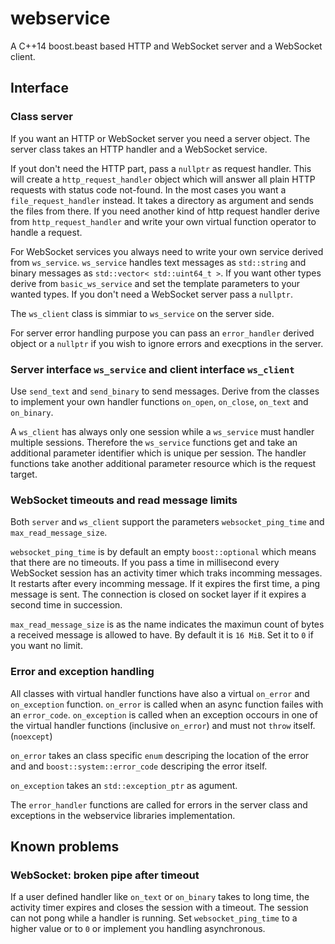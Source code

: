 # webservice

A C++14 boost.beast based HTTP and WebSocket server and a WebSocket client.

## Interface

### Class server

If you want an HTTP or WebSocket server you need a server object. The server
class takes an HTTP handler and a WebSocket service.

If yout don't need the HTTP part, pass a `nullptr` as request handler. This
will create a `http_request_handler` object which will answer all plain HTTP
requests with status code not-found. In the most cases you want a
`file_request_handler` instead. It takes a directory as argument and sends the
files from there. If you need another kind of http request handler derive from
`http_request_handler` and write your own virtual function operator to handle
a request.

For WebSocket services you always need to write your own service derived from
`ws_service`. `ws_service` handles text messages as `std::string` and binary
messages as `std::vector< std::uint64_t >`. If you want other types derive from
`basic_ws_service` and set the template parameters to your wanted types. If you
don't need a WebSocket server pass a `nullptr`.

The `ws_client` class is simmiar to `ws_service` on the server side.

For server error handling purpose you can pass an `error_handler` derived
object or a `nullptr` if you wish to ignore errors and execptions in the
server.

### Server interface `ws_service` and client interface `ws_client`

Use `send_text` and `send_binary` to send messages. Derive from the classes to
implement your own handler functions `on_open`, `on_close`, `on_text` and
`on_binary`.

A `ws_client` has always only one session while a `ws_service` must handler
multiple sessions. Therefore the `ws_service` functions get and take an
additional parameter identifier which is unique per session. The handler
functions take another additional parameter resource which is the request
target.

### WebSocket timeouts and read message limits

Both `server` and `ws_client` support the parameters `websocket_ping_time` and
`max_read_message_size`.

`websocket_ping_time` is by default an empty `boost::optional` which means that
there are no timeouts. If you pass a time in millisecond every WebSocket
session has an activity timer which traks incomming messages. It restarts after
every incomming message. If it expires the first time, a ping message is sent.
The connection is closed on socket layer if it expires a second time in
succession.

`max_read_message_size` is as the name indicates the maximun count of bytes a
received message is allowed to have. By default it is `16 MiB`. Set it to `0`
if you want no limit.

### Error and exception handling

All classes with virtual handler functions have also a virtual `on_error` and
`on_exception` function. `on_error` is called when an async function failes
with an `error_code`. `on_exception` is called when an exception occours in one
of the virtual handler functions (inclusive `on_error`) and must not `throw`
itself. (`noexcept`)

`on_error` takes an class specific `enum` descriping the location of the error
and and `boost::system::error_code` descriping the error itself.

`on_exception` takes an `std::exception_ptr` as agument.

The `error_handler` functions are called for errors in the server class and
exceptions in the webservice libraries implementation.

## Known problems

### WebSocket: broken pipe after timeout

If a user defined handler like `on_text` or `on_binary` takes to long time, the
activity timer expires and closes the session with a timeout. The session can
not pong while a handler is running. Set `websocket_ping_time` to a higher
value or to `0` or implement you handling asynchronous.

